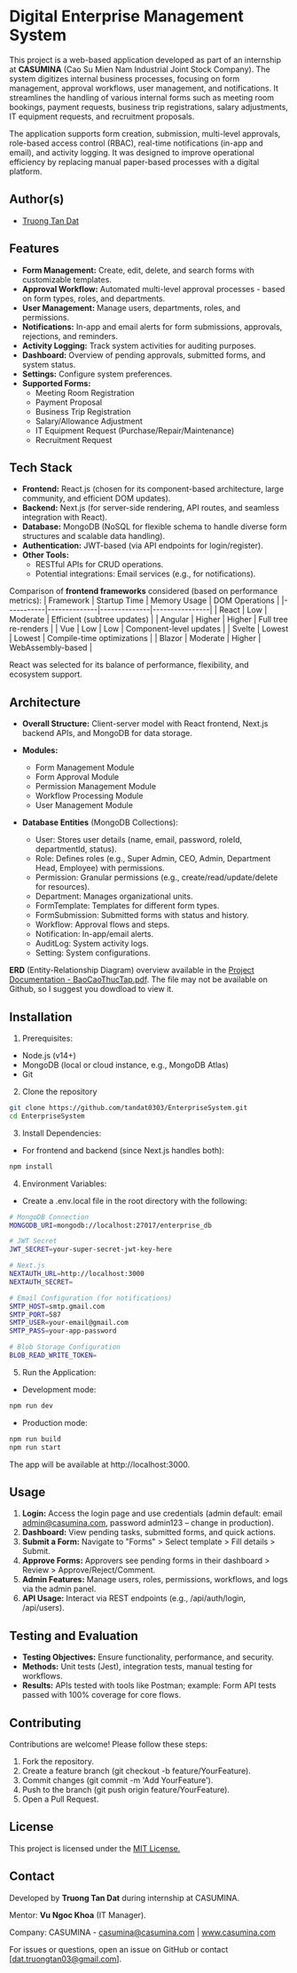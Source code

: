 
# Digital Enterprise Management System
This project is a web-based application developed as part of an internship at **CASUMINA** (Cao Su Mien Nam Industrial Joint Stock Company). The system digitizes internal business processes, focusing on form management, approval workflows, user management, and notifications. It streamlines the handling of various internal forms such as meeting room bookings, payment requests, business trip registrations, salary adjustments, IT equipment requests, and recruitment proposals.

The application supports form creation, submission, multi-level approvals, role-based access control (RBAC), real-time notifications (in-app and email), and activity logging. It was designed to improve operational efficiency by replacing manual paper-based processes with a digital platform.
    


## Author(s)
- [Truong Tan Dat](https://github.com/tandat0303)
## Features
- **Form Management:** Create, edit, delete, and search forms with customizable templates.
- **Approval Workflow:** Automated multi-level approval processes - based on form types, roles, and departments.
- **User Management:** Manage users, departments, roles, and permissions.
- **Notifications:** In-app and email alerts for form submissions, approvals, rejections, and reminders.
- **Activity Logging:** Track system activities for auditing purposes.
- **Dashboard:** Overview of pending approvals, submitted forms, and system status.
- **Settings:** Configure system preferences.
- **Supported Forms:**
    + Meeting Room Registration
    + Payment Proposal
    + Business Trip Registration
    + Salary/Allowance Adjustment
    + IT Equipment Request (Purchase/Repair/Maintenance)
    + Recruitment Request


## Tech Stack
- **Frontend:** React.js (chosen for its component-based architecture, large community, and efficient DOM updates).
- **Backend:** Next.js (for server-side rendering, API routes, and seamless integration with React).
- **Database:** MongoDB (NoSQL for flexible schema to handle diverse form structures and scalable data handling).
- **Authentication:** JWT-based (via API endpoints for login/register).
- **Other Tools:**
  - RESTful APIs for CRUD operations.
  - Potential integrations: Email services (e.g., for notifications).

Comparison of **frontend frameworks** considered (based on performance metrics):
| Framework | Startup Time | Memory Usage | DOM Operations |
|-----------|--------------|--------------|----------------|
| React     | Low          | Moderate     | Efficient (subtree updates) |
| Angular   | Higher       | Higher       | Full tree re-renders |
| Vue       | Low          | Low          | Component-level updates |
| Svelte    | Lowest       | Lowest       | Compile-time optimizations |
| Blazor    | Moderate     | Higher       | WebAssembly-based |


React was selected for its balance of performance, flexibility, and ecosystem support.


## Architecture
- **Overall Structure:** Client-server model with React frontend, Next.js backend APIs, and MongoDB for data storage.
- **Modules:**
    + Form Management Module
    + Form Approval Module
    + Permission Management Module
    + Workflow Processing Module
    + User Management Module

- **Database Entities** (MongoDB Collections):
    + User: Stores user details (name, email, password, roleId, departmentId, status).
    + Role: Defines roles (e.g., Super Admin, CEO, Admin, Department Head, Employee) with permissions.
    + Permission: Granular permissions (e.g., create/read/update/delete for resources).
    + Department: Manages organizational units.
    + FormTemplate: Templates for different form types.
    + FormSubmission: Submitted forms with status and history.
    + Workflow: Approval flows and steps.
    + Notification: In-app/email alerts.
    + AuditLog: System activity logs.
    + Setting: System configurations.

**ERD** (Entity-Relationship Diagram) overview available in the [Project Documentation - BaoCaoThucTap.pdf](https://github.com/tandat0303/EnterpriseSystem/blob/main/BaoCaoThucTap.pdf). The file may not be available on Github, so I suggest you dowdload to view it.
## Installation
1. Prerequisites:
- Node.js (v14+)
- MongoDB (local or cloud instance, e.g., MongoDB Atlas)
- Git

2. Clone the repository
```bash
git clone https://github.com/tandat0303/EnterpriseSystem.git
cd EnterpriseSystem
```

3. Install Dependencies:
- For frontend and backend (since Next.js handles both):
```bash
npm install
```

4. Environment Variables:
- Create a .env.local file in the root directory with the following:
```bash
# MongoDB Connection
MONGODB_URI=mongodb://localhost:27017/enterprise_db

# JWT Secret
JWT_SECRET=your-super-secret-jwt-key-here

# Next.js
NEXTAUTH_URL=http://localhost:3000
NEXTAUTH_SECRET=

# Email Configuration (for notifications)
SMTP_HOST=smtp.gmail.com
SMTP_PORT=587
SMTP_USER=your-email@gmail.com
SMTP_PASS=your-app-password

# Blob Storage Configuration
BLOB_READ_WRITE_TOKEN=
```
5. Run the Application:
- Development mode:
```bash
npm run dev
```

- Production mode:
```bash
npm run build
npm run start
```

The app will be available at http://localhost:3000.
    
## Usage
1. **Login:** Access the login page and use credentials (admin default: email admin@casumina.com, password admin123 – change in production).
2. **Dashboard:** View pending tasks, submitted forms, and quick actions.
3. **Submit a Form:** Navigate to "Forms" > Select template > Fill details > Submit.
4. **Approve Forms:** Approvers see pending forms in their dashboard > Review > Approve/Reject/Comment.
5. **Admin Features:** Manage users, roles, permissions, workflows, and logs via the admin panel.
6. **API Usage:** Interact via REST endpoints (e.g., /api/auth/login, /api/users).


## Testing and Evaluation
- **Testing Objectives:** Ensure functionality, performance, and security.
- **Methods:** Unit tests (Jest), integration tests, manual testing for workflows.
- **Results:** APIs tested with tools like Postman; example: Form API tests passed with 100% coverage for core flows.
## Contributing
Contributions are welcome! Please follow these steps:
1. Fork the repository.
2. Create a feature branch (git checkout -b feature/YourFeature).
3. Commit changes (git commit -m 'Add YourFeature').
4. Push to the branch (git push origin feature/YourFeature).
5. Open a Pull Request.


## License
This project is licensed under the [MIT License.](https://choosealicense.com/licenses/mit/)


## Contact
Developed by **Truong Tan Dat** during internship at CASUMINA.

Mentor: **Vu Ngoc Khoa** (IT Manager).

Company: CASUMINA - casumina@casumina.com | www.casumina.com

For issues or questions, open an issue on GitHub or contact [dat.truongtan03@gmail.com].
